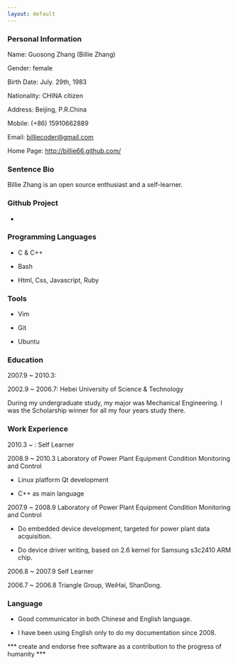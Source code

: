 ```yaml
---
layout: default
---
```


### Personal Information

Name: Guosong Zhang (Billie Zhang)

Gender: female

Birth Date: July. 29th, 1983

Nationality: CHINA citizen

Address: Beijing, P.R.China

Mobile: (+86) 15910662889

Email: billiecoder@gmail.com

Home Page: http://billie66.github.com/

### Sentence Bio

Billie Zhang is an open source enthusiast and a self-learner.

### Github Project

* 

### Programming Languages

* C & C++ 

* Bash 

* Html, Css, Javascript, Ruby 

### Tools 

* Vim

* Git

* Ubuntu 

### Education

2007.9 ~ 2010.3: 

2002.9 ~ 2006.7: Hebei University of Science & Technology

During my undergraduate study, my major was Mechanical Engineering. I
was the Scholarship winner for all my four years study there.  

### Work Experience

2010.3 ~ : Self Learner 

2008.9 ~ 2010.3 Laboratory of Power Plant Equipment Condition
Monitoring and Control

* Linux platform Qt development

* C++ as main language 

2007.9 ~ 2008.9 Laboratory of Power Plant Equipment Condition
Monitoring and Control

* Do embedded device development, targeted for power plant data acquisition. 

* Do device driver writing, based on 2.6 kernel for Samsung s3c2410 ARM chip.  

2006.8 ~ 2007.9 Self Learner

2006.7 ~ 2006.8 Triangle Group, WeiHai, ShanDong.  

### Language

* Good communicator in both Chinese and English language. 

* I have been using English only to do my documentation since 2008. 

*** create and endorse free software as a contribution to the progress of humanity ***

